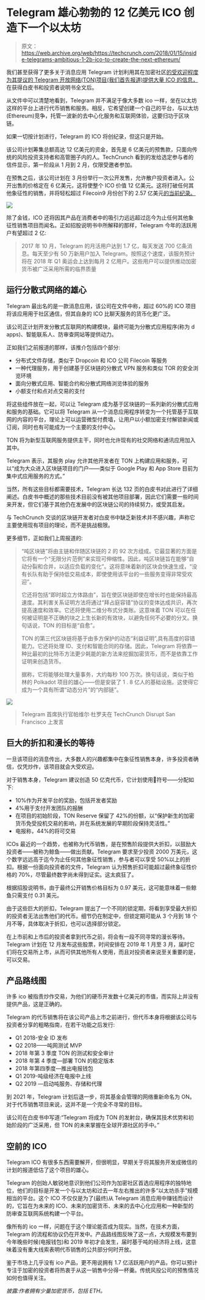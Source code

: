 # Telegram 雄心勃勃的 12 亿美元 ICO 创造下一个以太坊 

> 原文：<https://web.archive.org/web/https://techcrunch.com/2018/01/15/inside-telegrams-ambitious-1-2b-ico-to-create-the-next-ethereum/>

我们甚至获得了更多关于消息应用 Telegram 计划利用其在加密社区[的受欢迎程度为其提议的 Telegram 开放网络(TON)项目(我们首先报道)提供大量 ICO 的信息，](https://web.archive.org/web/20230127131453/https://techcrunch.com/2018/01/08/telegram-open-network/)在获得白皮书和投资者说明书全文后。

从文件中可以清楚地看到，Telegram 并不满足于像大多数 ico 一样，坐在以太坊这样的平台上进行代币销售和服务。相反，它希望创建一个自己的平台，与以太坊(Ethereum)竞争，托管一波新的去中心化服务和互联网体验，这要归功于区块链。

如果一切按计划进行，Telegram 的 ICO 将创纪录，但这只是开始。

该公司计划筹集总额高达 12 亿美元的资金，首先是 6 亿美元的预售款，只面向传统的风险投资支持者和高管圈子内的人。TechCrunch 看到的发给选定参与者的信件显示，第一阶段从 1 月到 2 月，仅限受邀者参加。

在预售之后，该公司计划在 3 月份举行一次公开发售，允许散户投资者进入。公开出售的价格定在 6 亿美元，这将使整个 ICO 价值 12 亿美元。这将打破任何其他象征性的销售，并将轻松超过 Filecoin9 月份创下的 2.57 亿美元[的当前纪录。](https://web.archive.org/web/20230127131453/https://www.coindesk.com/257-million-filecoin-breaks-time-record-ico-funding/)

![](img/025847061c2ac9f45d07b17cd8e84842.png)

除了金钱，ICO 还将因其产品在消费者中的吸引力远远超过迄今为止任何其他象征性销售项目而闻名。正如招股说明书中所解释的那样，Telegram 今年的活跃用户有望超过 2 亿:

> 2017 年 10 月，Telegram 的月活用户达到 1.7 亿，每天发送 700 亿条消息。每天至少有 50 万新用户加入 Telegram。按照这个速度，该服务预计将在 2018 年 Q1 奥运会上达到每月 2 亿用户。这些用户可以提供推动加密货币被广泛采用所需的临界质量

## 运行分散式网络的雄心

Telegram 最出名的是一款消息应用，该公司在文件中称，超过 60%的 ICO 项目将该应用用于社区通信，但其自身的 ICO 比聊天服务的货币化更广泛。

该公司正计划开发分散式互联网的构建模块，最终可能为分散式应用程序(称为 d apps)、智能联系人、防审查网站等提供动力。

正如我们之前报道的那样，该推介包括四个部分:

*   分布式文件存储，类似于 Dropcoin 和 ICO 公司 Filecoin 等服务
*   一种代理服务，用于创建基于区块链的分散式 VPN 服务和类似 TOR 的安全浏览环境
*   面向分散式应用、智能合约和分散式网络浏览体验的服务
*   小额支付和点对点交易的支付

将这些组件放在一起，可以让 Telegram 成为基于区块链的一系列新的分散式应用和服务的基础。它可以将 Telegram 从一个消息应用程序转变为一个托管基于互联网的内容的平台，理论上可以运营微型付费墙，让用户以小额加密支付解锁新闻或订阅，同时也有可能成为一个主要的支付中心。

TON 将为新型互联网服务提供主干，同时也允许现有的社交网络和通讯应用加入其中。

Telegram 表示，其服务 play 允许其他开发者在 TON 上构建应用和服务，可以“成为大众进入区块链项目的门户——类似于 Google Play 和 App Store 目前为集中式应用服务的方式。”

当然，所有这些目标都需要技术，Telegram 长达 132 页的白皮书对此进行了详细阐述。白皮书中概述的那些技术目前没有被其他项目部署，因此它们需要一些时间来开发，但它们基于其他仍在发展中的区块链公司的持续努力，或受其启发。

与 TechCrunch 交谈的区块链开发者对白皮书中缺乏新技术并不感兴趣，声称它主要使用现有项目的理论，而不是挑战极限。

更多细节，正如我们上周报道的:

> “吨区块链”将由主链和伴随区块链的 2 的 92 次方组成。它最显著的方面是它将有一个“无限分片范例”来实现可伸缩性。因此，吨区块链旨在能够“自动分裂和合并，以适应负载的变化”。这将意味着新的区块会快速生成，“没有长队有助于保持低交易成本，即使使用该平台的一些服务变得非常受欢迎”。
> 
> 它还将包括“即时超立方体路由”，旨在使区块链即使在增长时也能保持最高速度。其利害关系证明方法将通过“拜占庭容错”协议的变体达成共识，再次提高速度和效率。它还将使用二维分布式分类账。这意味着 TON 可以在任何被证明是不正确的块之上生长新的有效块，以避免任何不必要的分叉。换句话说，TON 的目标是“自愈”。
> 
> TON 的第三代区块链将基于由多方保护的动态“利益证明”,具有高度的容错能力。它还将处理 ID、支付和智能合同的存储。因此，Telegram 将依靠一种比最初的比特币方法更少耗能的新方法来挖掘加密货币，而不是依靠工作证明来创造货币。
> 
> 据称，它将能够处理大量事务，大约每秒 100 万次。换句话说，类似于柏林的 Polkadot 项目的雄心——但是安装了 1 . 8 亿人的基础设施。这使得它成为一个具有所谓“动态分片”的“内部链”。

![](img/4d1931e63ac45bf05f66d9b1601ffe75.png)

> Telegram 首席执行官帕维尔·杜罗夫在 TechCrunch Disrupt San Francisco 上发言

## 巨大的折扣和漫长的等待

一旦该项目的消息传出，大多数人的兴趣都集中在象征性销售本身，许多投资者确信，仅凭炒作，该项目就会大受欢迎。

对于销售本身，Telegram 建议创造 50 亿克代币，它计划使用💎符号——分配如下:

*   10%作为开发平台的奖励，包括开发者奖励
*   4%用于支付开发团队的报酬
*   在项目的初始阶段，TON Reserve 保留了 42%的份额，以“保护新生的加密货币免受投机交易的影响，并在系统发展的早期阶段保持灵活性。”
*   电报称，44%的将可交易

ICOs 最近的一个趋势，也被称为代币销售，是在预售阶段提供大折扣，以鼓励大投资者——被称为鲸鱼——做出贡献。Telegram 要求至少投资 2000 万美元，这个数字远远高于迄今为止任何其他象征性销售，参与者可以享受 50%以上的折扣。根据一份面向投资者的文件，Telegram 认为预售折扣可能超过最终象征性价格的 70%，尽管最终数字尚未得到证实。这太疯狂了。

根据招股说明书，由于最终公开销售价格目标为 0.97 美元，这可能意味着一些鲸鱼只需支付 0.31 美元。

由于这些巨大的折扣，Telegram 提出了一个不同的锁定期，将看到享受最大折扣的投资者无法出售他们的代币。细节仍在制定中，但锁定期可能从 3 个月到 18 个月不等，具体取决于折扣，也可以选择部分锁定。

在上市前和上市后的投资者拿到代币之前，将会有一段不同寻常的漫长等待。Telegram 计划在 12 月发布这些股票，时间安排在 2019 年 1 月至 3 月，届时它们将在交易所上市，从而可供其他所有人使用，而且对投资者来说至关重要的是，可以交易。

## 产品路线图

许多 ico 被指责炒作交易，为他们的硬币开发数十亿美元的市值，而实际上并没有提供产品，这是正确的。

Telegram 的代币销售将在该公司产品上市之前进行，但代币本身将根据该公司与投资者分享的粗略指南，在若干功能之后发行:

*   Q1 2018-安全 ID 发布
*   Q2 2018——吨网测试 MVP
*   2018 年第 3 季度 TON 的测试和安全审计
*   2018 年第 4 季度—部署 TON 的稳定版本
*   2018 年第四季度—推出电报钱包
*   Q1 2019-吨级经济在电报中上线
*   Q2 2019 —启动吨服务、存储和代理

到 2021 年，Telegram 计划后退一步，将其基金会管理的网络重新命名为 ON。对于代币销售项目来说，这并不是一个完全不寻常的目标。

该公司在白皮书中写道:“Telegram 将成为 TON 的发射台，确保其技术优势和初始阶段的广泛采用，但 TON 的未来掌握在全球开源社区的手中。”

## 空前的 ICO

Telegram ICO 有很多东西需要解开，但很明显，早期关于将其服务开发成微信的计划的报道低估了这个项目的雄心。

Telegram 的创始人敏锐地意识到他们公司作为加密社区首选应用程序的独特地位，他们的目标是开发一个与以太坊和过去一年左右推出的许多“以太坊杀手”规模相当的平台。这个 ICO 不仅仅是为了(最终)从 Telegram 消息应用中赚钱而设计的，它旨在为未来的 ICO、未来的加密货币、未来的去中心化应用和一种新型的防审查互联网系统构建一个平台。

像所有的 ico 一样，问题在于这个理论能否成为现实。当然，在技术方面，Telegram 的流程和协议仍在开发中。产品路线图反映了这一点，大规模发布要到今年晚些时候(电报钱包)和 2019 年初才会发生，届时基于吨的经济将上线，这意味着没有重大线索表明代币销售的公共部分何时开放。

鉴于市场上几乎没有 ico 产品，更不用说拥有 1.7 亿活跃用户的产品，你可以预计专注于加密的投资者将热衷于从这一销售中分得一杯羹。传统风投公司的预售情况如何也值得关注。

*披露:作者拥有少量加密货币，包括 ETH。*